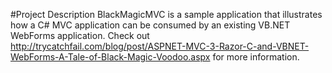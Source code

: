 #Project Description
BlackMagicMVC is a sample application that illustrates how a C# MVC application can be consumed by an existing VB.NET WebForms application.  Check out http://trycatchfail.com/blog/post/ASPNET-MVC-3-Razor-C-and-VBNET-WebForms-A-Tale-of-Black-Magic-Voodoo.aspx for more information.

